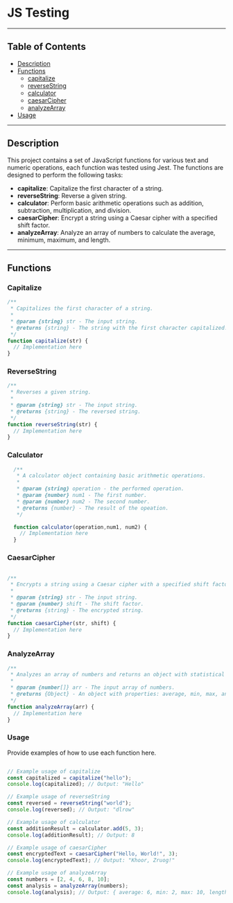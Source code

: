 # JS Testing 

---

## Table of Contents

- [Description](#description)
- [Functions](#functions)
  - [capitalize](#capitalize)
  - [reverseString](#reversestring)
  - [calculator](#calculator)
  - [caesarCipher](#caesarcipher)
  - [analyzeArray](#analyzearray)
- [Usage](#usage)

---

## Description

This project contains a set of JavaScript functions for various text and numeric operations, each function was tested using Jest. The functions are designed to perform the following tasks:

- **capitalize**: Capitalize the first character of a string.
- **reverseString**: Reverse a given string.
- **calculator**: Perform basic arithmetic operations such as addition, subtraction, multiplication, and division.
- **caesarCipher**: Encrypt a string using a Caesar cipher with a specified shift factor.
- **analyzeArray**: Analyze an array of numbers to calculate the average, minimum, maximum, and length.

---

## Functions

### Capitalize

```javascript
/**
 * Capitalizes the first character of a string.
 *
 * @param {string} str - The input string.
 * @returns {string} - The string with the first character capitalized.
 */
function capitalize(str) {
  // Implementation here
}

```

### ReverseString

```javascript
/**
 * Reverses a given string.
 *
 * @param {string} str - The input string.
 * @returns {string} - The reversed string.
 */
function reverseString(str) {
  // Implementation here
}

```

### Calculator

```javascript
  /**
   * A calculator object containing basic arithmetic operations.
   *
   * @param {string} operation - the performed operation.
   * @param {number} num1 - The first number.
   * @param {number} num2 - The second number.
   * @returns {number} - The result of the opeation.
   */

  function calculator(operation,num1, num2) {
    // Implementation here
  }

```
 
### CaesarCipher

```javascript

/**
 * Encrypts a string using a Caesar cipher with a specified shift factor.
 *
 * @param {string} str - The input string.
 * @param {number} shift - The shift factor.
 * @returns {string} - The encrypted string.
 */
function caesarCipher(str, shift) {
  // Implementation here
}

```
### AnalyzeArray

```javascript
/**
 * Analyzes an array of numbers and returns an object with statistical properties.
 *
 * @param {number[]} arr - The input array of numbers.
 * @returns {Object} - An object with properties: average, min, max, and length.
 */
function analyzeArray(arr) {
  // Implementation here
}

``` 
### Usage

Provide examples of how to use each function here.

```javascript

// Example usage of capitalize
const capitalized = capitalize("hello");
console.log(capitalized); // Output: "Hello"

// Example usage of reverseString
const reversed = reverseString("world");
console.log(reversed); // Output: "dlrow"

// Example usage of calculator
const additionResult = calculator.add(5, 3);
console.log(additionResult); // Output: 8

// Example usage of caesarCipher
const encryptedText = caesarCipher("Hello, World!", 3);
console.log(encryptedText); // Output: "Khoor, Zruog!"

// Example usage of analyzeArray
const numbers = [2, 4, 6, 8, 10];
const analysis = analyzeArray(numbers);
console.log(analysis); // Output: { average: 6, min: 2, max: 10, length: 5 }

```




